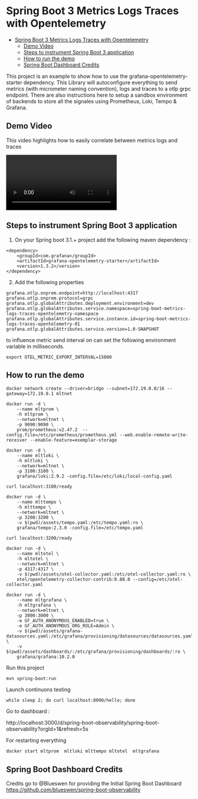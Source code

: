 # Spring Boot 3 Metrics Logs Traces with Opentelemetry

- [Spring Boot 3 Metrics Logs Traces with Opentelemetry](#spring-boot-3-metrics-logs-traces-with-opentelemetry)
  - [Demo Video](#demo-video)
  - [Steps to instrument Spring Boot 3 application](#steps-to-instrument-spring-boot-3-application)
  - [How to run the demo](#how-to-run-the-demo)
  - [Spring Boot Dashboard Credits](#spring-boot-dashboard-credits)

This project is an example to show how to use the grafana-opentelemetry-starter dependency. This Library will autoconfigure everything to send metrics (with micrometer naming convention), logs and traces to a otlp grpc endpoint. There are also instructions here to setup a sandbox environment of backends to store all the signales using Prometheus, Loki, Tempo & Grafana.

## Demo Video

This video highlights how to easily correlate between metrics logs and traces

<video  src="media/demo.mp4"></video>


## Steps to instrument Spring Boot 3 application

1. On your Spring boot 3.1.+ project add the following maven dependency : 

```
<dependency>
    <groupId>com.grafana</groupId>         
    <artifactId>grafana-opentelemetry-starter</artifactId>
    <version>1.3.2</version>
</dependency>
```

2. Add the following properties

```
grafana.otlp.onprem.endpoint=http://localhost:4317
grafana.otlp.onprem.protocol=grpc
grafana.otlp.globalAttributes.deployment.environment=dev
grafana.otlp.globalAttributes.service.namespace=spring-boot-metrics-logs-traces-opentelemetry-namespace
grafana.otlp.globalAttributes.service.instance.id=spring-boot-metrics-logs-traces-opentelemetry-01
grafana.otlp.globalAttributes.service.version=1.0-SNAPSHOT
```

to influence metric send interval on can set the following environment variable in milliseconds.
```
export OTEL_METRIC_EXPORT_INTERVAL=15000
```

## How to run the demo

```
docker network create --driver=bridge --subnet=172.19.0.0/16 --gateway=172.19.0.1 mltnet

docker run -d \
    --name mltprom \
    -h mltprom \
    --network=mltnet \
    -p 9090:9090 \
    prom/prometheus:v2.47.2  --config.file=/etc/prometheus/prometheus.yml --web.enable-remote-write-receiver --enable-feature=exemplar-storage

docker run -d \
    --name mltloki \
    -h mltloki \
    --network=mltnet \
    -p 3100:3100 \
    grafana/loki:2.9.2 -config.file=/etc/loki/local-config.yaml

curl localhost:3100/ready

docker run -d \
    --name mlttempo \
    -h mlttempo \
    --network=mltnet \
    -p 3200:3200 \
    -v $(pwd)/assets/tempo.yaml:/etc/tempo.yaml:ro \
    grafana/tempo:2.3.0 -config.file=/etc/tempo.yaml

curl localhost:3200/ready

docker run -d \
    --name mltotel \
    -h mltotel \
    --network=mltnet \
    -p 4317:4317 \
    -v $(pwd)/assets/otel-collector.yaml:/etc/otel-collector.yaml:ro \
    otel/opentelemetry-collector-contrib:0.88.0 --config=/etc/otel-collector.yaml

docker run -d \
    --name mltgrafana \
    -h mltgrafana \
    --network=mltnet \
    -p 3000:3000 \
    -e GF_AUTH_ANONYMOUS_ENABLED=true \
    -e GF_AUTH_ANONYMOUS_ORG_ROLE=Admin \
    -v $(pwd)/assets/grafana-datasources.yaml:/etc/grafana/provisioning/datasources/datasources.yaml:ro \
    -v $(pwd)/assets/dashboards/:/etc/grafana/provisioning/dashboards/:ro \
    grafana/grafana:10.2.0
```

Run this project

```
mvn spring-boot:run
```

Launch continuons testing

```
while sleep 2; do curl localhost:8090/hello; done
```

Go to dashboard : 

http://localhost:3000/d/spring-boot-observability/spring-boot-observability?orgId=1&refresh=5s


For restarting everything

```
docker start mltprom  mltloki mlttempo mltotel  mltgrafana
```


## Spring Boot Dashboard Credits

Credits go to @Blueswen for providing the Initial Spring Boot Dashboard
https://github.com/blueswen/spring-boot-observability